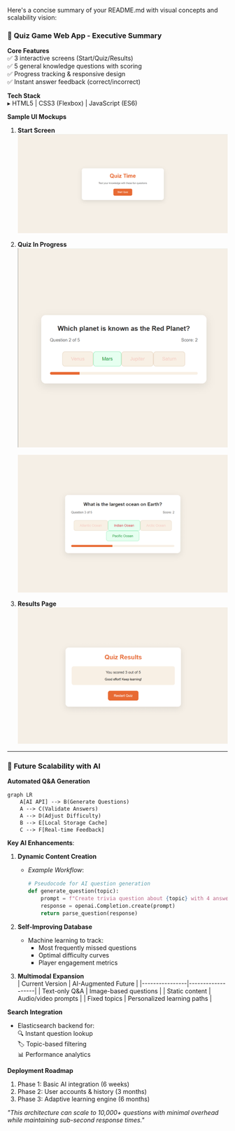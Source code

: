 Here's a concise summary of your README.md with visual concepts and scalability vision:

### 📝 **Quiz Game Web App - Executive Summary**

**Core Features**  
✅ 3 interactive screens (Start/Quiz/Results)  
✅ 5 general knowledge questions with scoring  
✅ Progress tracking & responsive design  
✅ Instant answer feedback (correct/incorrect)  

**Tech Stack**  
▸ HTML5 | CSS3 (Flexbox) | JavaScript (ES6)  

**Sample UI Mockups**  

1. **Start Screen**  
   ![Start Screen](./start-page.png)

2. **Quiz In Progress**  
   ![Right Answer](./right-answer.png) 
    
    ![Wrong Answer](./wrong-answer.png) 

3. **Results Page**  
   ![Result Screen](./result-page-start.png)

---

### 🚀 **Future Scalability with AI**

**Automated Q&A Generation**  
```
graph LR
    A[AI API] --> B(Generate Questions)
    A --> C(Validate Answers)
    A --> D(Adjust Difficulty)
    B --> E[Local Storage Cache]
    C --> F[Real-time Feedback]
```

**Key AI Enhancements**:
1. **Dynamic Content Creation**  
   - *Example Workflow*:  
     ```python
     # Pseudocode for AI question generation
     def generate_question(topic):
         prompt = f"Create trivia question about {topic} with 4 answers"
         response = openai.Completion.create(prompt)
         return parse_question(response)
     ```

2. **Self-Improving Database**  
   - Machine learning to track:  
     - Most frequently missed questions  
     - Optimal difficulty curves  
     - Player engagement metrics  

3. **Multimodal Expansion**  
   | Current Version | AI-Augmented Future |
   |----------------|-------------------|
   | Text-only Q&A | Image-based questions |
   | Static content | Audio/video prompts |
   | Fixed topics | Personalized learning paths |

**Search Integration**  
- Elasticsearch backend for:  
  🔍 Instant question lookup  
  🏷️ Topic-based filtering  
  📊 Performance analytics  

**Deployment Roadmap**  
1. Phase 1: Basic AI integration (6 weeks)  
2. Phase 2: User accounts & history (3 months)  
3. Phase 3: Adaptive learning engine (6 months)  

*"This architecture can scale to 10,000+ questions with minimal overhead while maintaining sub-second response times."*  